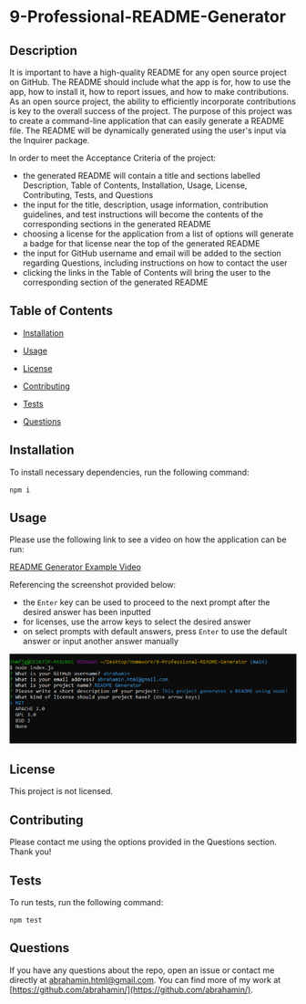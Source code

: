 # 9-Professional-README-Generator

  ## Description

  It is important to have a high-quality README for any open source project on GitHub. The README should include what the app is for, how to use the app, how to install it, how to report issues, and how to make contributions. As an open source project, the ability to efficiently incorporate contributions is key to the overall success of the project. The purpose of this project was to create a command-line application that can easily generate a README file. The README will be dynamically generated using the user's input via the Inquirer package.
  
  In order to meet the Acceptance Criteria of the project:

  * the generated README will contain a title and sections labelled Description, Table of Contents, Installation, Usage, License, Contributing, Tests, and Questions
  * the input for the title, description, usage information, contribution guidelines, and test instructions will become the contents of the corresponding sections in the generated README
  * choosing a license for the application from a list of options will generate a badge for that license near the top of the generated README
  * the input for GitHub username and email will be added to the section regarding Questions, including instructions on how to contact the user
  * clicking the links in the Table of Contents will bring the user to the corresponding section of the generated README

  ## Table of Contents

  * [Installation](#installation)

  * [Usage](#usage)

  * [License](#license)

  * [Contributing](#contributing)

  * [Tests](#tests)

  * [Questions](#questions)

  ## Installation

  To install necessary dependencies, run the following command:

  ```
  npm i
  ```

  ## Usage

  Please use the following link to see a video on how the application can be run:

  [README Generator Example Video](https://watch.screencastify.com/v/fkxrsnYb1pUlMnampNlG)

  Referencing the screenshot provided below:
  * the `Enter` key can be used to proceed to the next prompt after the desired answer has been inputted
  * for licenses, use the arrow keys to select the desired answer
  * on select prompts with default answers, press `Enter` to use the default answer or input another answer manually

  ![README Generator Screenshot](/assets/images/screenshot.png)

  ## License

  This project is not licensed.

  ## Contributing

  Please contact me using the options provided in the Questions section. Thank you!

  ## Tests

  To run tests, run the following command:

  ```
  npm test
  ```

  ## Questions

  If you have any questions about the repo, open an issue or contact me directly at abrahamin.html@gmail.com. You can find more of my work at [https://github.com/abrahamin/](https://github.com/abrahamin/).
